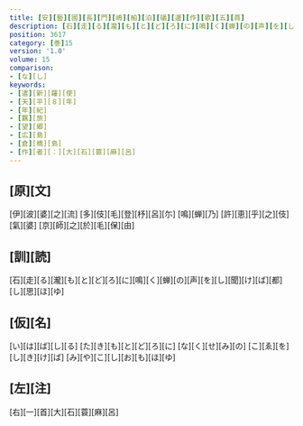 ```yaml
---
title: [安][藝][國][長][門][嶋][舶][泊][礒][邊][作][歌][五][首]
description: [石][走][る][瀧][も][と][ど][ろ][に][鳴][く][蝉][の][声][を][し][聞][け][ば][都][し][思][ほ][ゆ]
position: 3617
category: [巻]15
version: '1.0'
volume: 15
comparison:
- [な][し]
keywords:
- [遣][新][羅][使]
- [天][平][８][年]
- [年][紀]
- [羈][旅]
- [望][郷]
- [広][島]
- [倉][橋][島]
- [作][者][：][大][石][蓑][麻][呂]
---
```


## [原][文]

[伊][波][婆][之][流] [多][伎][毛][登][杼][呂][尓] [鳴][蝉][乃] [許][恵][乎][之][伎][氣][婆] [京][師][之][於][毛][保][由]

## [訓][読]

[石][走][る][瀧][も][と][ど][ろ][に][鳴][く][蝉][の][声][を][し][聞][け][ば][都][し][思][ほ][ゆ]

## [仮][名]

[い][は][ば][し][る] [た][き][も][と][ど][ろ][に] [な][く][せ][み][の] [こ][ゑ][を][し][き][け][ば] [み][や][こ][し][お][も][ほ][ゆ]

## [左][注]

[右][一][首][大][石][蓑][麻][呂]

